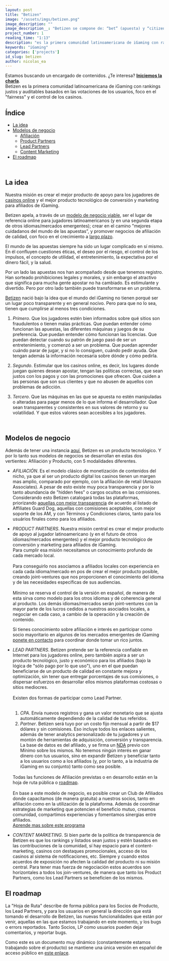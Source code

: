 ```yaml
---
layout: post
title: "Betizen"
image: "/assets/imgs/betizen.png"
image_description: ""
image_description__: "Betizen se compone de: “bet” (apuesta) y “citizen” (ciudadano)."
project_number: 1
reading_time: "1:13"
description: "es la primera comunidad latinoamericana de iGaming con rankings justos y auditables basados en las votaciones de los usuarios, foco en 'fairness' y el control de los casinos."
keywords: "iGaming"
categories: ['projects']
id_slug: betizen
author: nicolas_ea
---
```

<div class="alert alert-warning text-center" role="alert">Estamos buscando un encargado de contenidos. ¿Te interesa? <a href="mailto:{{ site.email }}" rel="nofollow" target="_blank"><strong><span class="text-nowrap"><i class="fas fa-hand-point-right mr-1"></i>Iniciemos</span> la charla</strong></a>.</div>
Betizen es la primera comunidad latinoamericana de iGaming con rankings justos y auditables basados en las votaciones de los usuarios, foco en el "fairness" y el control de los casinos.

<br>

## Índice

* <a href="#la-idea">La idea</a>
* <a href="#modelos-de-negocio">Modelos de negocio</a>
  * <a href="#afiliacion">Afiliación</a>
  * <a href="#product-partners">Product Partners</a>
  * <a href="#lead-partners">Lead Partners</a>
  * <a href="#content-marketing">Content Marketing</a>
* <a href="#el-roadmap">El roadmap</a>

<br>

## La idea

<div class="alert alert-warning text-center mt-4 mb-4" role="alert">
Nuestra misión es crear el mejor producto de apoyo para los jugadores de <a href="https://www.betizen.org/casinos/" title="Casinos online">casinos online</a> y el mejor producto tecnológico de conversión y marketing para afiliados de iGaming.
</div>

Betizen apela, a través de un [modelo de negocio viable](#modelos-de-negocio), ser el lugar de referencia online para jugadores latinoamericanos (y en una segunda etapa de otros idiomas/mercados emergentes); crear en el camino "mejores cuidadanos del mundo de las apuestas”, y promover negocios de afiliación de calidad, con foco en el crecimiento a [largo plazo](/manifiesto/#em-largo-plazo).

El mundo de las apuestas siempre ha sido un lugar complicado en sí mismo. En él confluyen cuestiones éticas, el deseo por el riesgo, el control de los impulsos, el concepto de utilidad, el entretenimiento, la expectativa por el dinero fácil, y la salud.

Por un lado las apuestas nos han acompañado desde que tenemos registro. Han sorteado prohibiciones legales y morales, y sin embargo el atractivo que significa para mucha gente apostar no ha cambiado. Es estimulante y divertido. Pero por otro lado también puede transformarse en un problema.

<!-- Después de seis años trabajando dentro de la industria del juego online,
fue difícil no sentir que algo estaba mal. Al renunciar a nuestra posición entendimos que existían dos posibilidades.

O concretábamos la elección de retirarnos de una industria enfocada fuertemente en la extracción, en sitios predadores, en marketing basado en la interrupción, en extraer de los clientes tanto como sea posible sin importar el impacto sobre su salud,
o hacíamos algo respecto a aquello.

Entendimos, después de reflexionar un tiempo, que cerrar los ojos ante la realidad del juego, no aportaba a nadie mas que a nosotros.
Nos decidimos a hacer algo. A apropiarnos de la experiencia que habíamos adquirido, y con ese conocimiento sobre la realidad de las apuestas online, volver, pero esta vez para intentar mejorarla. -->

[Betizen](https://www.betizen.org/) nació bajo la idea que el mundo del iGaming no tienen porqué ser un lugar poco transparente y en general nocivo. Pero para que no lo sea, tienen que cumplirse al menos tres condiciones.

1. <i class="bg-black text-uppercase">Primero</i>. Que los jugadores estén bien informados sobre qué sitios son fraudulentos o tienen malas prácticas. Que puedan entender cómo funcionan las apuestas, las diferentes máquinas y juegos de su preferencia. Que puedan entender cómo funcionan las licencias. Que puedan detectar cuando su patrón de juego pasó de ser un entretenimiento, y comenzó a ser un problema. Que puedan aprender cuándo parar de jugar, y si no lo consiguen, cuándo pedir ayuda. Que tengan además la información necesaria sobre dónde y cómo pedirla.

2. <i class="bg-black text-uppercase">Segundo</i>. Estimular que los casinos online, es decir, los lugares donde juegan quienes desean apostar, tengan las políticas correctas, que sean justos con los pagos y con las promociones que ofrecen. Que cuiden a las personas que son sus clientes y que no abusen de aquellos con problemas de adicción.

3. <i class="bg-black text-uppercase">Tercero</i>. Que las máquinas en las que se apuesta no estén manipuladas o alteradas para pagar menos de lo que informa el desarrollador. Que sean transparentes y consistentes en sus valores de retorno y su volatilidad. Y que estos valores sean accesibles a los jugadores.

<br>

## Modelos de negocio

Además de tener una instancia [aquí](https://www.betizen.org), Betizen es un producto tecnológico. Y por lo tanto sus modelos de negocios se desarrollan en estas dos vertientes: Afiliación y Producto, con 5 modalidades diferentes.

* <i id="afiliacion" class="bg-black text-uppercase">AFILIACIÓN</i>. Es el modelo clásico de monetización de contenidos del nicho, ya que al ser un producto digital los casinos tienen un margen mas amplio, comparado por ejemplo, con la afiliación de retail (Amazon Associates). A pesar de esto existe muy poca transparencia y por lo tanto abundancia de "hidden fees" o cargos ocultos en las comisiones. Considerando esto Betizen catalogará todas las plataformas, priorizando <a href="https://www.betizen.org/visita/transparencia-en-agd/" target="_blank" rel="nofollow">aquellas con mejor transparencia</a> de acuerdo al listado de Affiliates Guard Dog, aquellas con comisiones aceptables, con mejor soporte de los AM, y con Términos y Condiciones claros, tanto para los usuários finales como para los afiliados.

* <i id="product-partners" class="bg-black text-uppercase">PRODUCT PARTNERS</i>. Nuestra misión central es crear el mejor producto de apoyo al jugador latinoamericano (y en el futuro de otros idiomas/mercados emergentes) y el mejor producto tecnológico de conversión y marketing para afiliados de iGaming.
  <br>
  Para cumplir esa misión necesitamos un conocimiento profundo de cada mercado local.
  <br><br>
  Para conseguirlo nos asociamos a afiliados locales con experiencia en cada cada idioma/mercado en pos de crear el mejor producto posible, creando joint-ventures que nos proporcionen el conocimiento del idioma y de las necesidades específicas de sus audiencias.
  <br><br>
  Mínimo se reserva el control de la versión en español, de manera de esta sirva como modelo para los otros idiomas y dé coherencia general al producto. Los demás idiomas/mercados serán joint-ventures con la mayor parte de los lucros cedidos a nuestros asociados locales, a negociar en cada caso, a cambio de la operación y la creación de contenido.
  <div class="alert alert-warning text-center mt-4 mb-4" role="alert"> Si tienes conocimiento sobre afiliación e interés en participar como socio mayoritario en algunos de los mercados emergentes de iGaming <a href="{{site.whatsapp}}" rel="nofollow" target="_blank">ponete en contacto</a> para coordinar donde tomar un rico <i class="fas fa-mug-hot"></i> juntos. </div>

* <i id="lead-partners" class="bg-black text-uppercase">LEAD PARTNERS</i>. Betizen pretende ser la referencia confiable en Internet para los jugadores online, pero también aspira a ser un producto tecnológico, justo y económico para los afiliados (bajo la lógica de "sólo pago por lo que uso"), uno en el que puedan beneficiarse de un producto de calidad en constante mejora y optimización, sin tener que entregar porcentajes de sus comisiones, o dispersar esfuerzos en desarrollar ellos mismos plataformas costosas o sitios mediocres.
  <br><br>
  Existen dos formas de participar como Lead Partner.
  <br><br>
  1. <i class="bg-black text-uppercase">CPA</i>. Envía nuevos registros y gana un valor monetario que se ajusta automáticamente dependiendo de la calidad de tus referidos.
  2. <i class="bg-black text-uppercase">Partner</i>. Betizen será tuyo por un costo fijo mensual a partir de $17 dólares y sin comisiones. Eso incluye todos los enlaces salientes, además de tener analytics personalizado de tu jugadores y un montón de herramientas de adquisición, conversión y transparencia. La base de datos es del afiliado, y se firma un [NDA](https://es.wikipedia.org/wiki/Acuerdo_de_confidencialidad) previo con Mínimo sobre los mismos. No tenemos ningún interés en ganar dinero con tus usuarios, sino en expandir Betizen y beneficiar tanto a los usuarios como a los afiliados (y, por lo tanto, a la industria de iGaming en su conjunto) tanto como sea posible.
  <br>
  Todas las funciones de Afiliación previstas o en desarrollo están en la hoja de ruta pública o <a href="#el-roadmap">roadmap</a>.
  <br><br>
  En base a este modelo de negocio, es posible crear un Club de Afiliados donde capacitamos (de manera gratuita) a nuestros socios, tanto en afiliación como en la utilización de la plataforma. Además de coordinar estrategias de marketing que potencien el beneficio mutuo, creamos comunidad, compartimos experiencias y fomentamos sinergias entre afiliados.
  <br>
  <a role="button" href="https://www.betizen.org/afiliados/" class="btn btn-light d-block mt-2">Aprende mas sobre este programa</a>
  <br>
* <i id="content-marketing" class="bg-black text-uppercase">CONTENT MARKETING</i>. Si bien parte de la política de transparencia de Betizen es que los rankings y listados sean justos y estén basados en las contribuciones de la comunidad, sí hay espacio para el content-marketing, casinos con destaques promocionales, acceso de los casinos al sistema de notificaciones, etc. Siempre y cuando estos acuerdos de exposición no afecten la calidad del producto ni su misión central. Para tener mas fuerza de negociación estos acuerdos son horizontales a todos los join-ventures, de manera que tanto los Product Partners, como los Lead Partners se beneficien de los mismos.


## El roadmap

La "Hoja de Ruta" describe de forma pública para los Socios de Producto, los Lead Partners, y para los usuarios en general la dirección que está tomando el desarrollo de Betizen, las nuevas funcionalidades que están por venir, aquellas en las que estamos trabajando en este momento, y los bugs o errors reportados. Tanto Socios, LP como usuarios pueden dejar comentarios, y reportar bugs.

Como este es un documento muy dinámico (constantemente estamos trabajando sobre el producto) se mantiene una única versión en español de acceso público en [este enlace](https://www.notion.so/minimo/dc19261d862e4fc093033fe2c1945f2b?v=3d5a6e977d11476b94c49c0fbe4c0520).
